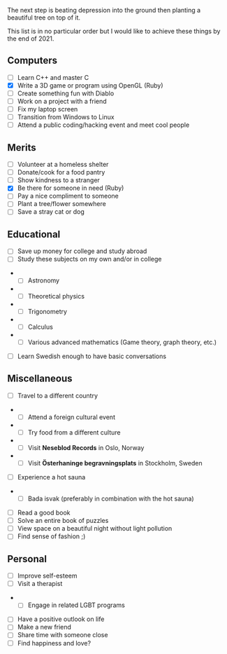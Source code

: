 The next step is beating depression into the ground then planting a beautiful tree on top of it.

This list is in no particular order but I would like to achieve these things by the end of 2021.

## Computers

- [ ] Learn C++ and master C
- [x] Write a 3D game or program using OpenGL (Ruby)
- [ ] Create something fun with Diablo
- [ ] Work on a project with a friend
- [ ] Fix my laptop screen
- [ ] Transition from Windows to Linux
- [ ] Attend a public coding/hacking event and meet cool people

## Merits

- [ ] Volunteer at a homeless shelter
- [ ] Donate/cook for a food pantry
- [ ] Show kindness to a stranger
- [x] Be there for someone in need (Ruby)
- [ ] Pay a nice compliment to someone
- [ ] Plant a tree/flower somewhere
- [ ] Save a stray cat or dog

## Educational

- [ ] Save up money for college and study abroad
- [ ] Study these subjects on my own and/or in college
- - [ ] Astronomy
- - [ ] Theoretical physics
- - [ ] Trigonometry
- - [ ] Calculus
- - [ ] Various advanced mathematics (Game theory, graph theory, etc.)
- [ ] Learn Swedish enough to have basic conversations

## Miscellaneous

- [ ] Travel to a different country
- - [ ] Attend a foreign cultural event
- - [ ] Try food from a different culture
- - [ ] Visit **Neseblod Records** in Oslo, Norway
- - [ ] Visit **Österhaninge begravningsplats** in Stockholm, Sweden
- [ ] Experience a hot sauna
- - [ ] Bada isvak (preferably in combination with the hot sauna)
- [ ] Read a good book
- [ ] Solve an entire book of puzzles
- [ ] View space on a beautiful night without light pollution
- [ ] Find sense of fashion ;)

## Personal

- [ ] Improve self-esteem
- [ ] Visit a therapist
- - [ ] Engage in related LGBT programs
- [ ] Have a positive outlook on life
- [ ] Make a new friend
- [ ] Share time with someone close
- [ ] Find happiness and love?
